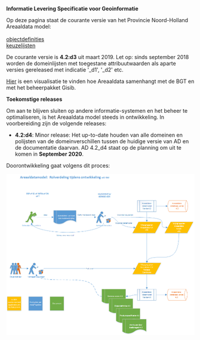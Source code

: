 __Informatie Levering Specificatie voor Geoinformatie__

Op deze pagina staat de courante versie van het Provincie Noord-Holland Areaaldata model:<br/><br/>
 [objectdefinities](objectdefinities)<br/>
 [keuzelijsten](keuzelijsten) 
 
De courante versie is **4.2:d3** uit maart 2019. Let op: sinds september 2018 worden de domeinlijsten met toegestane attribuutwaarden als aparte versies gereleased met indicatie '_d1', '_d2' etc. 

[Hier](https://provincienh.github.io/databeheer/mapping.html) is een visualisatie te vinden hoe Areaaldata samenhangt met de BGT en met het beheerpakket Gisib.

__Toekomstige releases__

Om aan te blijven sluiten op andere informatie-systemen en het beheer te optimaliseren, is het Areaaldata model steeds in ontwikkeling. 
In voorbereiding zijn de volgende releases:
* __4.2:d4__: Minor release: Het up-to-date houden van alle domeinen en polijsten van de domeinverschillen tussen de huidige versie van AD en de documentatie daarvan. AD 4.2_d4 staat op de planning om uit te komen in **September 2020**.

Doorontwikkeling gaat volgens dit proces:

![proces doorontwikkeling Areaaldata](doorontwikkeling_areaaldata_4x_proces.png)